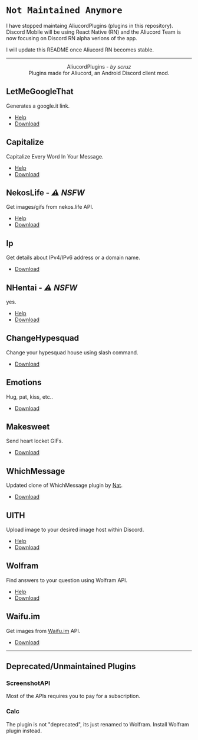 # `Not Maintained Anymore`
I have stopped maintaing AliucordPlugins (plugins in this repository). 
Discord Mobile will be using React Native (RN) and the Aliucord Team is now focusing on Discord RN alpha verions of the app.

I will update this README once Aliucord RN becomes stable.

-----

<div align="center">
  AliucordPlugins - <i>by scruz</i>
  <br>
  Plugins made for Aliucord, an Android Discord client mod.
</div>

## LetMeGoogleThat
Generates a google.it link.
- [Help](https://github.com/lightlybakedman/AliucordPlugins/tree/main/LetMeGoogleThat/README.md)
- [Download](https://github.com/lightlybakedman/AliucordPlugins/blob/builds/LetMeGoogleThat.zip?raw=true)

## Capitalize
Capitalize Every Word In Your Message.
- [Help](https://github.com/lightlybakedman/AliucordPlugins/tree/main/Capitalize/README.md)
- [Download](https://github.com/lightlybakedman/AliucordPlugins/blob/builds/Capitalize.zip?raw=true)

## NekosLife - _⚠️ NSFW_
Get images/gifs from nekos.life API.
- [Help](https://github.com/lightlybakedman/AliucordPlugins/tree/main/NekosLife/README.md)
- [Download](https://github.com/lightlybakedman/AliucordPlugins/blob/builds/NekosLife.zip?raw=true)  

## Ip
Get details about IPv4/IPv6 address or a domain name.
- [Download](https://github.com/lightlybakedman/AliucordPlugins/blob/builds/Ip.zip?raw=true)

## NHentai - _⚠️ NSFW_
yes.
- [Help](https://github.com/lightlybakedman/AliucordPlugins/tree/main/NHentai/README.md)
- [Download](https://github.com/lightlybakedman/AliucordPlugins/blob/builds/NHentai.zip?raw=true)

## ChangeHypesquad
Change your hypesquad house using slash command.
- [Download](https://github.com/lightlybakedman/AliucordPlugins/blob/builds/ChangeHypesquad.zip?raw=true)

## Emotions
Hug, pat, kiss, etc..
- [Download](https://github.com/lightlybakedman/AliucordPlugins/blob/builds/Emotions.zip?raw=true)

## Makesweet
Send heart locket GIFs.
- [Download](https://github.com/lightlybakedman/AliucordPlugins/blob/builds/Makesweet.zip?raw=true)

## WhichMessage
Updated clone of WhichMessage plugin by [Nat](https://github.com/Sepruko).
- [Download](https://github.com/lightlybakedman/AliucordPlugins/blob/builds/WhichMessage.zip?raw=true)

## UITH
Upload image to your desired image host within Discord.
- [Help](https://github.com/lightlybakedman/AliucordPlugins/tree/main/UITH/README.md)
- [Download](https://github.com/lightlybakedman/AliucordPlugins/blob/builds/UITH.zip?raw=true)

## Wolfram
Find answers to your question using Wolfram API.
- [Help](https://github.com/lightlybakedman/AliucordPlugins/tree/main/Wolfram/README.md)
- [Download](https://github.com/lightlybakedman/AliucordPlugins/blob/builds/Wolfram.zip?raw=true)

## Waifu.im
Get images from [Waifu.im](https://waifu.im) API.
- [Download](https://github.com/lightlybakedman/AliucordPlugins/blob/builds/Waifu.im.zip?raw=true)

-----

## Deprecated/Unmaintained Plugins

### ScreenshotAPI
Most of the APIs requires you to pay for a subscription.

### Calc
The plugin is not "deprecated", its just renamed to Wolfram. Install Wolfram plugin instead.
